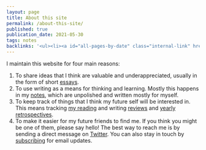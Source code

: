```yaml
---
layout: page
title: About this site
permalink: /about-this-site/
published: true
publication_date: 2021-05-30
tags: notes
backlinks: '<ul><li><a id="all-pages-by-date" class="internal-link" href="/all-pages-by-date/">All pages by date</a></li><li><a id="home" class="internal-link" href="/">Home</a></li><li><a id="notes" class="internal-link" href="/notes/">Notes</a></li></ul>'
---
```


I maintain this website for four main reasons:

1. To share ideas that I think are valuable and underappreciated, usually in the form of short <a id="essays" class="internal-link" href="/essays/">essays</a>.
2. To use writing as a means for thinking and learning. Mostly this happens in my <a id="notes" class="internal-link" href="/notes/">notes</a>, which are unpolished and written mostly for myself.
3. To keep track of things that I think my future self will be interested in. This means tracking <a id="books" class="internal-link" href="/books-ive-read/">my reading</a> and writing <a id="reviews" class="internal-link" href="/reviews/">reviews</a> and <a id="yearly-retrospectives" class="internal-link" href="/yearly-retrospectives/">yearly retrospectives</a>.
3. To make it easier for my future friends to find me. If you think you might be one of them, please say hello! The best way to reach me is by sending a direct message on [Twitter](https://twitter.com/davidklaing). You can also stay in touch by <a id="subscribe" class="internal-link" href="/subscribe/">subscribing</a> for email updates.